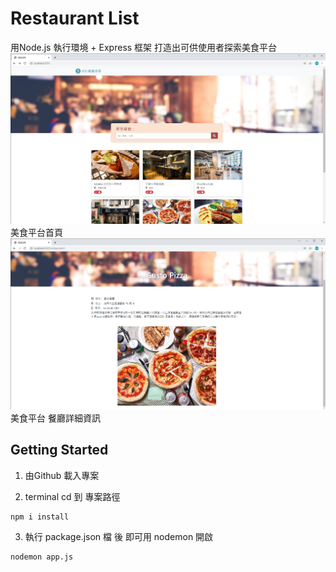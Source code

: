 # Restaurant List
 用Node.js 執行環境 + Express 框架 打造出可供使用者探索美食平台
<img src="./RestaurantList - homePage.png"><br>
美食平台首頁
<img src="./RestaurantList - show.png"><br>
美食平台 餐廳詳細資訊
 
## Getting Started

1. 由Github 載入專案

2. terminal  cd 到 專案路徑
```
npm i install 
```
3. 執行 package.json 檔 後 即可用 nodemon 開啟
```
nodemon app.js
```

